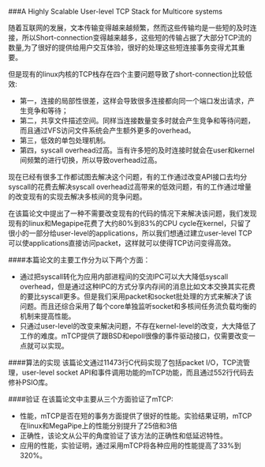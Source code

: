 ###A Highly Scalable User-level TCP Stack for Multicore systems

随着互联网的发展，文本传输变得越来越频繁，然而这些传输均是一些短的及时连接，所以Short-connection变得越来越多，这些短的传输占据了大部分TCP流的数量,为了很好的提供给用户交互体验，很好的处理这些短连接事务变得尤其重要。

但是现有的linux内核的TCP栈存在四个主要问题导致了short-connection比较低效:
* 第一，连接的局部性很差，这样会导致很多连接都向同一个端口发出请求，产生竞争和等待；
* 第二，共享文件描述空间。同样当连接数量变多时就会产生竞争和等待问题，而且通过VFS访问文件系统会产生额外更多的overhead。
* 第三，低效的单包处理机制。
* 第四，syscall overhead过高。当有许多短的及时连接时就会在user和kernel间频繁的进行切换，所以导致overhead过高。

现在已经有很多工作都试图去解决这个问题，有的工作通过改变API接口去均分syscall的花费去解决syscall overhead过高带来的低效问题，有的工作通过增量的改变现有的实现去解决多核间的竞争问题。


在该篇论文中提出了一种不需要改变现有的代码的情况下来解决该问题，我们发现现有的linux和Megapipe花费了大约80%到83%的CPU cycle在kernel，只留了很小的一部分给user-level的applications，所以我们想通过建立user-level TCP可以使applications直接访问packet，这样就可以使得TCP访问变得高效。

####本篇论文的主要工作分为以下两个方面：
* 通过把syscall转化为应用内部进程间的交流IPC可以大大降低syscall overhead，但是通过这种IPC的方式分享内存间的消息比如文本交换其实花费的要比syscall更多。但是我们采用packet和socket批处理的方式来解决了该问题。而且还综合采用了每个core单独监听socket和多核间任务流负载均衡的机制来提高性能。
* 只通过user-level的改变来解决问题，不存在kernel-level的改变，大大降低了工作的难度。mTCP提供了跟BSD和epoll很像的事件驱动接口，仅需要改变一点就可以实现。

####算法的实现
该篇论文通过11473行C代码实现了包括packet I/O，TCP流管理，user-level socket API和事件调用功能的mTCP功能，而且通过552行代码去修补PSIO库。

####验证
在该篇论文中主要从三个方面验证了mTCP:
* 性能，mTCP是否在短的事务方面提供了很好的性能。实验结果证明，mTCP在linux和MegaPipe上的性能分别提升了25倍和3倍
* 正确性，该论文从公平的角度验证了该方法的正确性和低延迟特性。
* 应用的性能，实验证明，通过采用mTCP将各种应用的性能提高了33%到320%。
